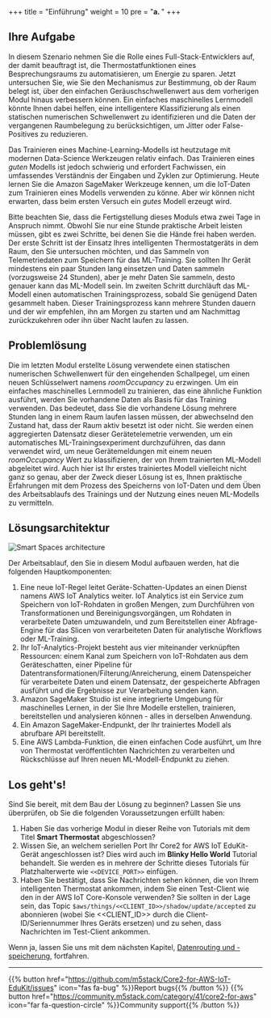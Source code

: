 +++
title = "Einführung"
weight = 10
pre = "<b>a. </b>"
+++

## Ihre Aufgabe

In diesem Szenario nehmen Sie die Rolle eines Full-Stack-Entwicklers auf, der damit beauftragt ist, die Thermostatfunktionen eines Besprechungsraums zu automatisieren, um Energie zu sparen. Jetzt untersuchen Sie, wie Sie den Mechanismus zur Bestimmung, ob der Raum belegt ist, über den einfachen Geräuschschwellenwert aus dem vorherigen Modul hinaus verbessern können. Ein einfaches maschinelles Lernmodell könnte Ihnen dabei helfen, eine intelligentere Klassifizierung als einen statischen numerischen Schwellenwert zu identifizieren und die Daten der vergangenen Raumbelegung zu berücksichtigen, um Jitter oder False-Positives zu reduzieren.

Das Trainieren eines Machine-Learning-Modells ist heutzutage mit modernen Data-Science Werkzeugen relativ einfach. Das Trainieren eines _guten_ Modells ist jedoch schwierig und erfordert Fachwissen, ein umfassendes Verständnis der Eingaben und Zyklen zur Optimierung. Heute lernen Sie die Amazon SageMaker Werkzeuge kennen, um die IoT-Daten zum Trainieren eines Modells verwenden zu könne. Aber wir können nicht erwarten, dass beim ersten Versuch ein _gutes_ Modell erzeugt wird.

Bitte beachten Sie, dass die Fertigstellung dieses Moduls etwa zwei Tage in Anspruch nimmt. Obwohl Sie nur eine Stunde praktische Arbeit leisten müssen, gibt es zwei Schritte, bei denen Sie die Hände frei haben werden. Der erste Schritt ist der Einsatz Ihres intelligenten Thermostatgeräts in dem Raum, den Sie untersuchen möchten, und das Sammeln von Telemetriedaten zum Speichern für das ML-Training. Sie sollten Ihr Gerät mindestens ein paar Stunden lang einsetzen und Daten sammeln (vorzugsweise 24 Stunden), aber je mehr Daten Sie sammeln, desto genauer kann das ML-Modell sein. Im zweiten Schritt durchläuft das ML-Modell einen automatischen Trainingsprozess, sobald Sie genügend Daten gesammelt haben. Dieser Trainingsprozess kann mehrere Stunden dauern und der wir empfehlen, ihn am Morgen zu starten und am Nachmittag zurückzukehren oder ihn über Nacht laufen zu lassen.

## Problemlösung

Die im letzten Modul erstellte Lösung verwendete einen statischen numerischen Schwellenwert für den eingehenden Schallpegel, um einen neuen Schlüsselwert namens *roomOccupancy* zu erzwingen. Um ein einfaches maschinelles Lernmodell zu trainieren, das eine ähnliche Funktion ausführt, werden Sie vorhandene Daten als Basis für das Training verwenden. Das bedeutet, dass Sie die vorhandene Lösung mehrere Stunden lang in einem Raum laufen lassen müssen, der abwechselnd den Zustand hat, dass der Raum aktiv besetzt ist oder nicht. Sie werden einen aggregierten Datensatz dieser Gerätetelemetrie verwenden, um ein automatisches ML-Trainingsexperiment durchzuführen, das dann verwendet wird, um neue Gerätemeldungen mit einem neuen *roomOccupancy* Wert zu klassifizieren, der von Ihrem trainierten ML-Modell abgeleitet wird. Auch hier ist Ihr erstes trainiertes Modell vielleicht nicht ganz so genau, aber der Zweck dieser Lösung ist es, Ihnen praktische Erfahrungen mit dem Prozess des Speicherns von IoT-Daten und dem Üben des Arbeitsablaufs des Trainings und der Nutzung eines neuen ML-Modells zu vermitteln.

## Lösungsarchitektur
![Smart Spaces architecture](introduction/smartspace-overview.png)

Der Arbeitsablauf, den Sie in diesem Modul aufbauen werden, hat die folgenden Hauptkomponenten:

1. Eine neue IoT-Regel leitet Geräte-Schatten-Updates an einen Dienst namens AWS IoT Analytics weiter. IoT Analytics ist ein Service zum Speichern von IoT-Rohdaten in großen Mengen, zum Durchführen von Transformationen und Bereinigungsvorgängen, um Rohdaten in verarbeitete Daten umzuwandeln, und zum Bereitstellen einer Abfrage-Engine für das Slicen von verarbeiteten Daten für analytische Workflows oder ML-Training.
2. Ihr IoT-Analytics-Projekt besteht aus vier miteinander verknüpften Ressourcen: einem Kanal zum Speichern von IoT-Rohdaten aus dem Geräteschatten, einer Pipeline für Datentransformationen/Filterung/Anreicherung, einem Datenspeicher für verarbeitete Daten und einem Datensatz, der gespeicherte Abfragen ausführt und die Ergebnisse zur Verarbeitung senden kann.
3. Amazon SageMaker Studio ist eine integrierte Umgebung für maschinelles Lernen, in der Sie Ihre Modelle erstellen, trainieren, bereitstellen und analysieren können - alles in derselben Anwendung.
4. Ein Amazon SageMaker-Endpunkt, der Ihr trainiertes Modell als abrufbare API bereitstellt.
5. Eine AWS Lambda-Funktion, die einen einfachen Code ausführt, um Ihre von Thermostat veröffentlichten Nachrichten zu verarbeiten und Rückschlüsse auf Ihren neuen ML-Modell-Endpunkt zu ziehen.

## Los geht's!

Sind Sie bereit, mit dem Bau der Lösung zu beginnen? Lassen Sie uns überprüfen, ob Sie die folgenden Voraussetzungen erfüllt haben:

1. Haben Sie das vorherige Modul in dieser Reihe von Tutorials mit dem Titel **Smart Thermostat** abgeschlossen?
2. Wissen Sie, an welchem seriellen Port Ihr Core2 for AWS IoT EduKit-Gerät angeschlossen ist? Dies wird auch im **Blinky Hello World** Tutorial behandelt. Sie werden es in mehrere der Schritte dieses Tutorials für Platzhalterwerte wie `<<DEVICE_PORT>>` einfügen.
3. Haben Sie bestätigt, dass Sie Nachrichten sehen können, die von Ihrem intelligenten Thermostat ankommen, indem Sie einen Test-Client wie den in der AWS IoT Core-Konsole verwenden? Sie sollten in der Lage sein, das Topic `$aws/things/<<CLIENT_ID>>/shadow/update/accepted` zu abonnieren (wobei Sie <<CLIENT_ID>> durch die Client-ID/Seriennummer Ihres Geräts ersetzen) und zu sehen, dass Nachrichten im Test-Client ankommen.

Wenn ja, lassen Sie uns mit dem nächsten Kapitel, [Datenrouting und -speicherung,](/de/smart-spaces/data-routing-and-storage.html) fortfahren.

---
{{% button href="https://github.com/m5stack/Core2-for-AWS-IoT-EduKit/issues" icon="fas fa-bug" %}}Report bugs{{% /button %}} {{% button href="https://community.m5stack.com/category/41/core2-for-aws" icon="far fa-question-circle" %}}Community support{{% /button %}}